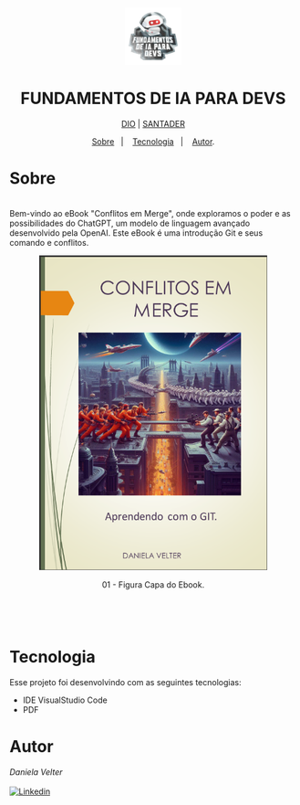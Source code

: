 <div align="center">
<img src="./img/logo.webp" height="100" width="100"></div>
<h1 align="center"> FUNDAMENTOS DE IA PARA DEVS </h1>

<p align="center"> <a href="https://web.dio.me/" target="_blank">DIO</a>  |  <a href="https://www.santander.com.br/" target="_blank">SANTADER</a> </p>

<p align="center">
<a href="#sobre">Sobre</a>&nbsp;&nbsp;&nbsp|&nbsp;&nbsp;&nbsp;
<a href="#tecnologia">Tecnologia</a>&nbsp;&nbsp;&nbsp|&nbsp;&nbsp;&nbsp;
<a href="#autor">Autor</a>.</p>

# Sobre

<br>
Bem-vindo ao eBook "Conflitos em Merge", onde exploramos o poder e as possibilidades do ChatGPT, um modelo de linguagem avançado desenvolvido pela OpenAI. Este eBook é uma introdução Git e seus comando e conflitos.

<br>
<p align="center">
<img src="./img/capaEbook.png" height="" width="400">
  <br>
      
 </p>
 <p align="center">
    01 - Figura Capa do Ebook.
 </p>
<br>
 </p>
 <br>

# Tecnologia

Esse projeto foi desenvolvindo com as seguintes tecnologias:

- IDE VisualStudio Code
- PDF

# Autor

_Daniela Velter_
<br>
<br>
[![Linkedin](https://img.shields.io/badge/DANIELA-0077B5?style=for-the-badge&logo=linkedin&logoColor=white)](https://www.linkedin.com/in/daniela-velter-231485f/)
